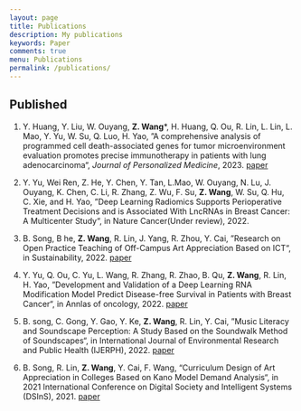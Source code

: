 ```yaml
---
layout: page
title: Publications
description: My publications
keywords: Paper
comments: true
menu: Publications
permalink: /publications/
---
```





## Published
1. Y. Huang, Y. Liu, W. Ouyang, **Z. Wang***, H. Huang, Q. Ou, R. Lin, L. Lin,  L. Mao, Y. Yu, W. Su, Q. Luo, H. Yao, ”A comprehensive analysis of programmed cell death-associated genes for tumor microenvironment evaluation promotes precise immunotherapy in patients with lung adenocarcinoma“, *Journal of Personalized Medicine*, 2023. [paper](https://doi.org/10.3390/jpm13030476)

2. Y. Yu, Wei Ren, Z. He, Y. Chen, Y. Tan, L.Mao, W. Ouyang, N. Lu, J. Ouyang, K. Chen, C. Li, R. Zhang, Z. Wu, F. Su, **Z. Wang**, W. Su, Q. Hu, C. Xie, and H. Yao, ”Deep Learning Radiomics Supports Perioperative Treatment Decisions and is Associated With LncRNAs in Breast Cancer: A Multicenter Study“, in Nature Cancer(Under review), 2022.

3. B. Song, B he, **Z. Wang**, R. Lin, J. Yang, R. Zhou, Y. Cai, ”Research on Open Practice Teaching of Off-Campus Art Appreciation Based on ICT“, in Sustainability, 2022. [paper](https://www.mdpi.com/2071-1050/14/7/4274)

4. Y. Yu, Q. Ou, C. Yu, L. Wang, R. Zhang, R. Zhao, B. Qu, **Z. Wang**, R. Lin, H. Yao, ”Development and Validation of a Deep Learning RNA Modification Model Predict Disease-free Survival in Patients with Breast Cancer“, in Annlas of oncology, 2022. [paper](https://www.annalsofoncology.org/article/S0923-7534(22)00401-X/fulltext)

5. B. song, C. Gong, Y. Gao, Y. Ke, **Z. Wang**, R. Lin, Y. Cai, ”Music Literacy and Soundscape Perception: A Study Based on the Soundwalk Method of Soundscapes“, in International Journal of Environmental Research and Public Health (IJERPH), 2022. [paper](https://www.mdpi.com/1660-4601/19/14/8471)

6. B. Song, R. Lin, **Z. Wang**, Y. Cai, F. Wang, “Curriculum Design of Art Appreciation in Colleges Based on Kano Model Demand Analysis“, in 2021 International Conference on Digital Society and Intelligent Systems (DSInS), 2021. [paper](https://ieeexplore.ieee.org/document/9670590)

   
